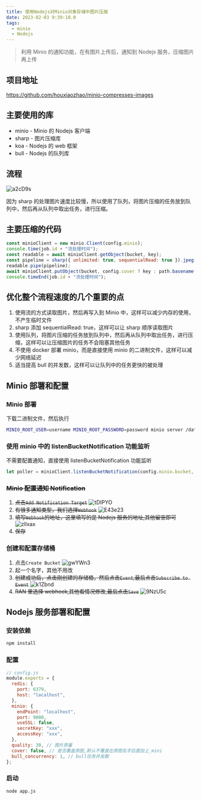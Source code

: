 ```yaml
---
title: 使用Nodejs对Minio对象存储中图片压缩
date: 2023-02-03 9:39:18.0
tags:
  - minio
  - Nodejs
---
```


> 利用 Minio 的通知功能，在有图片上传后，通知到 Nodejs 服务，压缩图片再上传

## 项目地址

https://github.com/houxiaozhao/minio-compresses-images

## 主要使用的库

- minio - Minio 的 Nodejs 客户端
- sharp - 图片压缩库
- koa - Nodejs 的 web 框架
- bull - Nodejs 的队列库

## 流程

![a2cD9s](https://cdn.jsdelivr.net/gh/houxiaozhao/imageLibrary@master/uPic/2023/02/03/a2cD9s.jpg)

因为 sharp 的处理图片速度比较慢，所以使用了队列，将图片压缩的任务放到队列中，然后再从队列中取出任务，进行压缩。

## 主要压缩的代码

```js
const minioClient = new minio.Client(config.minio);
console.time(job.id + "流处理时间");
const readable = await minioClient.getObject(bucket, key);
const pipeline = sharp({ unlimited: true, sequentialRead: true }).jpeg({ quality: config.quality });
readable.pipe(pipeline);
await minioClient.putObject(bucket, config.cover ? key : path.basename(key, path.extname(key)) + "_mini" + path.extname(key), pipeline, { "Content-Type": "image/jpeg", mini: "true" });
console.timeEnd(job.id + "流处理时间");
```

## 优化整个流程速度的几个重要的点

1. 使用流的方式读取图片，然后再写入到 Minio 中，这样可以减少内存的使用，不产生临时文件
2. sharp 添加 sequentialRead: true，这样可以让 sharp 顺序读取图片
3. 使用队列，将图片压缩的任务放到队列中，然后再从队列中取出任务，进行压缩，这样可以让压缩图片的任务不会阻塞其他任务
4. 不使用 docker 部署 minio，而是直接使用 minio 的二进制文件，这样可以减少网络延迟
5. 适当提高 bull 的并发数，这样可以让队列中的任务更快的被处理

## Minio 部署和配置

### Minio 部署

下载二进制文件，然后执行

```bash
MINIO_ROOT_USER=username MINIO_ROOT_PASSWORD=password minio server /data/minio --console-address ":9001"
```

### 使用 minio 中的 listenBucketNotification 功能监听

不需要配置通知，直接使用 listenBucketNotification 功能监听

```javascript
let poller = minioClient.listenBucketNotification(config.minio.bucket, "", "", ["s3:ObjectCreated:Put"]);
```

### ~~Minio 配置通知 Notification~~

1. ~~点击`Add Notification Target`~~
   ![tDIPYO](https://cdn.jsdelivr.net/gh/houxiaozhao/imageLibrary@master/uPic/2023/02/03/tDIPYO.png)
2. ~~有很多通知类型，我们选择`Webhook`~~
   ![E43e23](https://cdn.jsdelivr.net/gh/houxiaozhao/imageLibrary@master/uPic/2023/02/03/E43e23.png)
3. ~~填写`Webhook`的地址，这里填写的是 Nodejs 服务的地址,其他留空即可~~
   ![zlIxax](https://cdn.jsdelivr.net/gh/houxiaozhao/imageLibrary@master/uPic/2023/02/03/zlIxax.png)
4. ~~保存~~

### 创建和配置存储桶

1. 点击`Create Bucket`
   ![gwYWn3](https://cdn.jsdelivr.net/gh/houxiaozhao/imageLibrary@master/uPic/2023/02/03/gwYWn3.png)
2. 起一个名字，其他不用改
3. ~~创建成功后，点击刚创建的存储桶，然后点击`Event`,最后点击`Subscribe to Event`~~
   ![k1Zbnd](https://cdn.jsdelivr.net/gh/houxiaozhao/imageLibrary@master/uPic/2023/02/03/k1Zbnd.png)
4. ~~RAN 里选择 webhook,其他看情况修改,最后点击`Save`~~
   ![9NzU5c](https://cdn.jsdelivr.net/gh/houxiaozhao/imageLibrary@master/uPic/2023/02/03/9NzU5c.png)

## Nodejs 服务部署和配置

### 安装依赖

```bash
npm install
```

### 配置

```js
// config.js
module.exports = {
  redis: {
    port: 6379,
    host: "localhost",
  },
  minio: {
    endPoint: "localhost",
    port: 9000,
    useSSL: false,
    secretKey: "xxx",
    accessKey: "xxx",
  },
  quality: 30, // 图片质量
  cover: false, // 是否覆盖原图,默认不覆盖在原图名字后面加上_mini
  bull_concurrency: 1, // bull任务并发数
};
```

### 启动

```bash
node app.js
```
